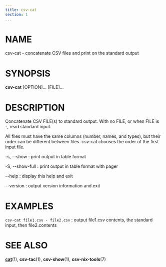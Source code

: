 ```yaml
---
title: csv-cat
section: 1
...
```


# NAME #

csv-cat - concatenate CSV files and print on the standard output

# SYNOPSIS #

**csv-cat** [OPTION]... [FILE]...

# DESCRIPTION #

Concatenate CSV FILE(s) to standard output. With no FILE, or when FILE is -,
read standard input.

All files must have the same columns (number, names, and types), but their
order can be different between files. csv-cat chooses the order of the first
input file.

-s, \--show
:   print output in table format

-S, \--show-full
:   print output in table format with pager

\--help
:   display this help and exit

\--version
:   output version information and exit

# EXAMPLES #

`csv-cat file1.csv - file2.csv`
:   output file1.csv contents, the standard input, then file2.contents

# SEE ALSO #

**[cat](http://man7.org/linux/man-pages/man1/cat.1.html)**(1),
**csv-tac**(1), **csv-show**(1), **csv-nix-tools**(7)
